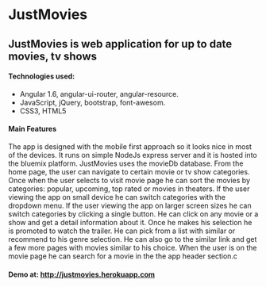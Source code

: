 # JustMovies 

## JustMovies is web application for up to date movies, tv shows

#### Technologies used:  
 * Angular 1.6, angular-ui-router, angular-resource. 
 * JavaScript, jQuery, bootstrap, font-awesom.  
 * CSS3, HTML5

#### Main Features
The app is designed with the mobile first approach so it looks nice in most of the devices. It runs on simple NodeJs express server and it is hosted into the bluemix platform. JustMovies uses the movieDb database. From the home page, the user can navigate to certain movie or tv show categories. Once when the user selects to visit movie page he can sort the movies by categories:  popular, upcoming, top rated or movies in theaters. If the user viewing the app on small device he can switch categories with the dropdown menu. If the user viewing the app on larger screen sizes he can switch categories by clicking a single button. He can click on any movie or a show and get a detail information about it.  Once he makes his selection he is promoted to watch the trailer. He can pick from a list with similar or recommend to his genre selection. He can also go to the similar link and get a few more pages with movies similar to his choice.  When the user is on the movie page he can search for a movie in the the app header section.c

#### Demo at: http://justmovies.herokuapp.com
